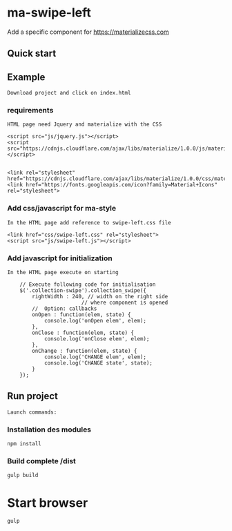 # ma-swipe-left
Add a specific component for https://materializecss.com

## Quick start

## Example

	Download project and click on index.html
	
### requirements

	HTML page need Jquery and materialize with the CSS

	<script src="js/jquery.js"></script>
	<script src="https://cdnjs.cloudflare.com/ajax/libs/materialize/1.0.0/js/materialize.min.js"></script>

	
	<link rel="stylesheet" href="https://cdnjs.cloudflare.com/ajax/libs/materialize/1.0.0/css/materialize.min.css">
	<link href="https://fonts.googleapis.com/icon?family=Material+Icons" rel="stylesheet">

### Add css/javascript for ma-style

	In the HTML page add reference to swipe-left.css file

	<link href="css/swipe-left.css" rel="stylesheet">
	<script src="js/swipe-left.js"></script>

### Add javascript for initialization

	In the HTML page execute on starting
	 
~~~
	// Execute following code for initialisation   
	$('.collection-swipe').collection_swipe({
		rightWidth : 240, // width on the right side 
						// where component is opened
		//  Option: callbacks
		onOpen : function(elem, state) {
			console.log('onOpen elem', elem);
		},
		onClose : function(elem, state) {
			console.log('onClose elem', elem);
		},
		onChange : function(elem, state) {
			console.log('CHANGE elem', elem);
			console.log('CHANGE state', state);
		}
	});
~~~

## Run project

	Launch commands:
	
### Installation des modules
	npm install

### Build complete /dist
	gulp build

# Start browser 
	gulp